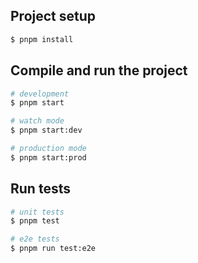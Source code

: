 ## Project setup

```bash
$ pnpm install
```

## Compile and run the project

```bash
# development
$ pnpm start

# watch mode
$ pnpm start:dev

# production mode
$ pnpm start:prod
```

## Run tests

```bash
# unit tests
$ pnpm test

# e2e tests
$ pnpm run test:e2e
```

